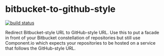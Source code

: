 # bitbucket-to-github-style

[![build status](https://secure.travis-ci.org/pixbi/backend-redirect-packages.png)](http://travis-ci.org/pixbi/backend-redirect-packages)

Redirect Bitbucket-style URL to GitHub-style URL. Use this to put a facade in
front of your Bitbucket constellation of repositories but still use
Component.io which expects your repositories to be hosted on a service that
follows the GitHub-style URL.
